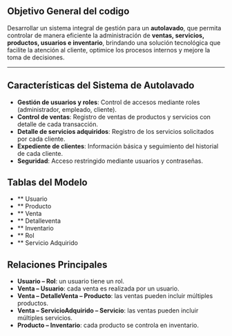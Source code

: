 ## Objetivo General del codigo
Desarrollar un sistema integral de gestión para un **autolavado**, que permita controlar de manera eficiente la administración de **ventas, servicios, productos, usuarios e inventario**, brindando una solución tecnológica que facilite la atención al cliente, optimice los procesos internos y mejore la toma de decisiones.

---

## Características del Sistema de Autolavado
- **Gestión de usuarios y roles**: Control de accesos mediante roles (administrador, empleado, cliente).  
- **Control de ventas**: Registro de ventas de productos y servicios con detalle de cada transacción.    
- **Detalle de servicios adquiridos**: Registro de los servicios solicitados por cada cliente.  
- **Expediente de clientes**: Información básica y seguimiento del historial de cada cliente.  
- **Seguridad**: Acceso restringido mediante usuarios y contraseñas.  

##  Tablas del Modelo
- ** Usuario
- ** Producto
- ** Venta
- ** Detalleventa
- ** Inventario
- ** Rol
- ** Servicio Adquirido
## Relaciones Principales
- **Usuario – Rol**: un usuario tiene un rol.  
- **Venta – Usuario**: cada venta es realizada por un usuario.  
- **Venta – DetalleVenta – Producto**: las ventas pueden incluir múltiples productos.  
- **Venta – ServicioAdquirido – Servicio**: las ventas pueden incluir múltiples servicios.  
- **Producto – Inventario**: cada producto se controla en inventario.  
